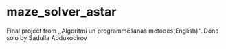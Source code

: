 # maze_solver_astar
Final project from ,,Algoritmi un programmēšanas metodes(English)". Done solo by Sadulla Abdukodirov

